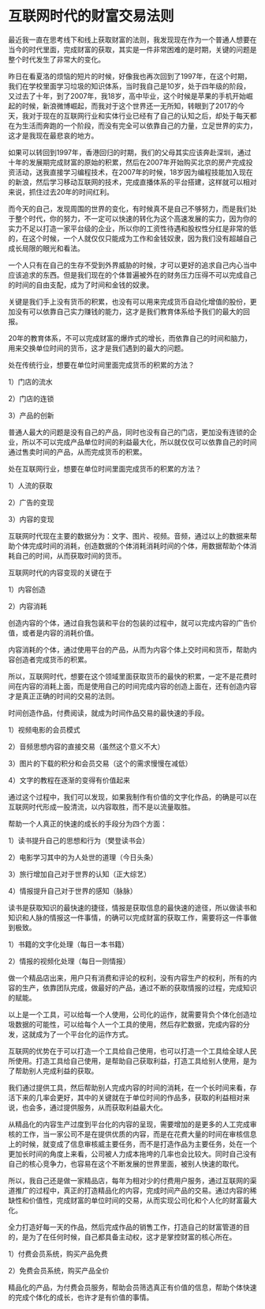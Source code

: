 # 互联网时代的财富交易法则

最近我一直在思考线下和线上获取财富的法则，我发现现在作为一个普通人想要在当今的时代里面，完成财富的获取，其实是一件非常困难的是时期，关键的问题是整个时代发生了非常大的变化。

昨日在看夏洛的烦恼的短片的时候，好像我也再次回到了1997年，在这个时期，我们在学校里面学习垃圾的知识体系，当时我自己是10岁，处于四年级的阶段，又过去了十年，到了2007年，我18岁，高中毕业，这个时候是苹果的手机开始崛起的时候，新浪微博崛起，而我对于这个世界还一无所知，转眼到了2017的今天，我对于现在的互联网行业和实体行业已经有了自己的认知之后，却处于每天都在为生活而奔跑的一个阶段，而没有完全可以依靠自己的力量，立足世界的实力，这才是我现在最悲哀的地方。

如果可以转回到1997年，香港回归的时期，我们的父母其实应该奔赴深圳，通过十年的发展期完成财富的原始的积累，然后在2007年开始购买北京的房产完成投资活动，送我直接学习编程技术，在2007年的时候，18岁因为编程技能加入现在的新浪，然后学习移动互联网的技术，完成直播体系的平台搭建，这样就可以相对来说，抓住过去20年的时间红利。

而今天的自己，发现周围的世界的变化，有时候真不是自己不够努力，而是我们处于整个时代，你的努力，不一定可以快速的转化为这个高速发展的实力，因为你的实力不足以打造一家平台级的企业，所以你的工资性待遇和股权性分红是非常的低的，在这个时候，一个人就仅仅只能成为工作和金钱奴隶，因为我们没有超越自己成长局限的眼光和看法。

一个人只有在自己的生存不受到外界威胁的时候，才可以更好的追求自己内心当中应该追求的东西。但是我们现在的个体普遍被外在的财务压力压得不可以完成自己的时间的自由支配，成为了时间和金钱的奴隶。

关键是我们手上没有货币的积累，也没有可以用来完成货币自动化增值的股份，更加没有可以依靠自己实力赚钱的能力，这才是我们教育体系给予我们的最大的回报。

20年的教育体系，不可以完成财富的爆炸式的增长，而依靠自己的时间和脑力，用来交换单位时间的货币，这才是我们遇到的最大的问题。

处在传统行业，想要在单位时间里面完成货币的积累的方法？

1）门店的流水

2）门店的连锁

3）产品的创新

普通人最大的问题是没有自己的产品，同时也没有自己的门店，更加没有连锁的企业，所以不可以完成产品单位时间的利益最大化，所以就仅仅可以依靠自己的时间通过售卖时间的产品，从而完成货币的积累。

处在互联网行业，想要在单位时间里面完成货币的积累的方法？

1）人流的获取

2）广告的变现

3）内容的变现

互联网时代现在主要的数据分为：文字、图片、视频。音频，通过以上的数据来帮助个体完成时间的消耗，创造数据的个体消耗消耗时间的个体，用数据帮助个体消耗自己的时间，从而获取时间的货币。

互联网时代的内容变现的关键在于

1）内容创造

2）内容消耗

创造内容的个体，通过自我包装和平台的包装的过程中，就可以完成内容的广告价值，或者是内容的消耗价值。

内容消耗的个体，通过使用平台的产品，从而为内容个体上交时间和货币，帮助内容创造者完成货币的积累。

所以，互联网时代，想要在这个领域里面获取货币的最快的积累，一定不是花费时间在内容的消耗上面，而是使用自己的时间完成内容的创造上面在，还有创造内容才是真正正确的时间的交易的法则。

时间创造作品，付费阅读，就成为时间作品交易的最快速的手段。

1）视频电影的会员模式

2）音频思想内容的直接交易（虽然这个意义不大）

3）图片的下载的积分和会员交易（这个的需求慢慢在减低）

4）文字的教程在逐渐的变得有价值起来

通过这个过程中，我们可以发现，如果我制作有价值的文字化作品，的确是可以在互联网时代形成一股清流，以内容取胜，而不是以流量取胜。

帮助一个人真正的快速的成长的手段分为四个方面：

1）读书提升自己的思想和行为（樊登读书会）

2）电影学习其中的为人处世的道理（今日头条）

3）旅行增加自己对于世界的认知（正大综艺）

4）情报提升自己对于世界的感知（脉脉）

读书是获取知识的最快速的捷径，情报是获取信息的最快速的途径，所以做读书和知识和人脉的情报这一件事情，的确可以完成财富的获取工作，需要将这一件事做到极致。

1）书籍的文字化处理（每日一本书籍）

2）情报的视频化处理（每日一则情报）

做一个精品店出来，用户只有消费和评论的权利，没有内容生产的权利，所有的内容的生产，依靠团队完成，做最好的产品，通过不断的获取情报的过程，完成知识的赋能。

以上是一个工具，可以给每一个人使用，公司化的运作，就需要背负个体化创造垃圾数据的可能性，可以给每个人一个工具的使用，然后存贮数据，完成内容的分发，这就成为了一个平台化的运作方式。

互联网的优势在于可以打造一个工具给自己使用，也可以打造一个工具给全球人民所使用。打造工具给自己使用，是帮助自己获取利益，打造工具给别人使用，是为了帮助别人完成利益的获取。

我们通过提供工具，然后帮助别人完成内容的时间的消耗，在一个长时间来看，存活下来的几率会更好，其中的关键就在于单位时间的作品多，获取的利益相对来说，也会多，通过提供服务，从而获取利益最大化。

从精品化的内容生产过度到平台化的内容的呈现，需要增加的是更多的人工完成审核的工作，当一家公司不是在提供优质的内容，而是在花费大量的时间在审核信息上的时候，就变成了信息审核威主要任务，而不是打造作品为主要任务，处在一个更加长时间的角度上来看，公司被人力成本拖垮的几率也会比较大。同时自己没有自己的核心竞争力，也容易在这个不断发展的世界里面，被别人快速的取代。

所以，我自己还是做一家精品店，每年为相对少的付费用户服务，通过互联网的渠道推广的过程中，真正的打造精品化的内容，完成时间产品的交易。通过内容的稀缺性和价值性，完成财富的单位时间的交易，从而实现公司化和个人化的财富最大化。

全力打造好每一天的作品，然后完成作品的销售工作，打造自己的财富管道的目的，是为了在任何时候，自己都具备主动权，这才是掌控财富的核心所在。

1）付费会员系统，购买产品免费

2）免费会员系统，购买产品全价

精品化的产品，为付费会员服务，帮助会员筛选真正有价值的信息，帮助个体快速的完成个体化的成长，也许才是有价值的事情。
